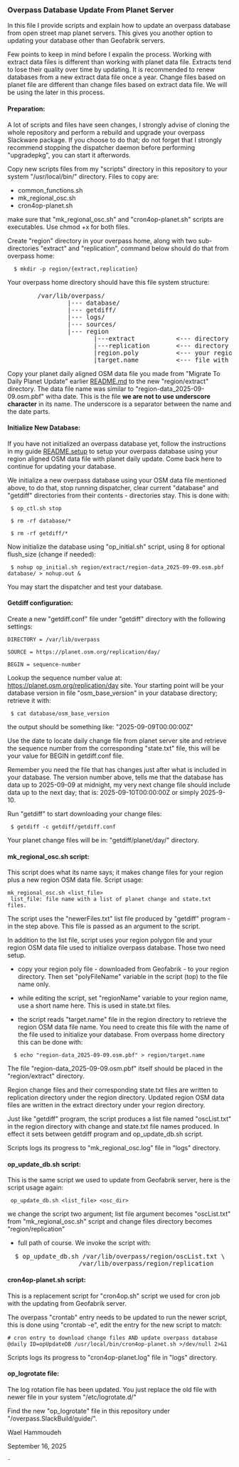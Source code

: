 
### Overpass Database Update From Planet Server

In this file I provide scripts and explain how to update an overpass database from
open street map planet servers. This gives you another option to updating your
database other than Geofabrik servers.

Few points to keep in mind before I expalin the process. Working with extract data
files is different than working with planet data file. Extracts tend to lose their
quality over time by updating. It is recommended to renew databases from a new
extract data file once a year. Change files based on planet file are different than
change files based on extract data file. We will be using the later in this process.

#### Preparation:

A lot of scripts and files have seen changes, I strongly advise of cloning the whole
repository and perform a rebuild and upgrade your overpass Slackware package.
If you choose to do that; do not forget that I strongly recommend stopping the
dispatcher daemon before performing "upgradepkg", you can start it afterwords.

Copy new scripts files from my "scripts" directory in this repository to your system
"/usr/local/bin/" directory. Files to copy are:

  - common_functions.sh
  - mk_regional_osc.sh
  - cron4op-planet.sh

make sure that "mk_regional_osc.sh" and "cron4op-planet.sh" scripts are executables.
Use chmod +x for both files.

Create "region" directory in your overpass home, along with two sub-directories
"extract" and "replication", command below should do that from overpass home:
```
  $ mkdir -p region/{extract,replication}
```

Your overpass home directory should have this file system structure:

<pre>
        /var/lib/overpass/
                |--- database/
                |--- getdiff/
                |--- logs/
                |--- sources/
                |--- region
                       |---extract           <--- directory for updated OSM extract files
                       |---replication       <--- directory for new region Change files
                       |region.poly          <--- your region poly file
                       |target.name          <--- file with OSM data file name
</pre>

Copy your planet daily aligned OSM data file you made from "Migrate To Daily Planet
Update" earlier [README.md](README.md) to the new
"region/extract" directory. The data file name was similar to "region-data_2025-09-09.osm.pbf"
witha date. This is the file **we are not to use underscore character** in its name. The
underscore is a separator between the name and the date parts.

#### Initialize New Database:

If you have not initialized an overpass database yet, follow the instructions in my
guide [README.setup](https://github.com/waelhammoudeh/overpass-4-slackware/blob/master/overpass.SlackBuild/guide/README.setup)
to setup your overpass database using your region aligned OSM data file with planet daily update.
Come back here to continue for updating your database.

We initialize a new overpass database using your OSM data file mentioned above, to
do that, stop running dispatcher, clear current "database" and "getdiff" directories
from their contents - directories stay. This is done with:

```
 $ op_ctl.sh stop

 $ rm -rf database/*

 $ rm -rf getdiff/*
```

Now initialize the database using "op_initial.sh" script,  using 8 for optional
flush_size (change if needed):

```
 $ nohup op_initial.sh region/extract/region-data_2025-09-09.osm.pbf database/ > nohup.out &
```

You may start the dispatcher and test your database.

#### Getdiff configuration:

Create a new "getdiff.conf" file under "getdiff" directory with the following settings:

```
DIRECTORY = /var/lib/overpass

SOURCE = https://planet.osm.org/replication/day/

BEGIN = sequence-number
```

Lookup the sequence number value at: https://planet.osm.org/replication/day site.
Your starting point will be your database version in file "osm_base_version" in your
database directory; retrieve it with:
```
 $ cat database/osm_base_version
```

the output should be something like: "2025-09-09T00:00:00Z"

Use the date to locate daily change file from planet server site and retrieve the
sequence number from the corresponding "state.txt" file, this will be your value
for BEGIN in getdiff.conf file.

Remember you need the file that has changes just after what is included in your
database. The version number above, tells me that the database has data up to
2025-09-09 at midnight, my very next change file should include data up to the
next day; that is: 2025-09-10T00:00:00Z or simply 2025-9-10.

Run "getdiff" to start downloading your change files:
```
 $ getdiff -c getdiff/getdiff.conf
```

Your planet change files will be in: "getdiff/planet/day/" directory.

#### mk_regional_osc.sh script:

This script does what its name says; it makes change files for your region plus a
new region OSM data file. Script usage:

```
mk_regional_osc.sh <list_file>
 list_file: file name with a list of planet change and state.txt files.
```

The script uses the "newerFiles.txt" list file produced by "getdiff" program - in
the step above. This file is passed as an argument to the script.

In addition to the list file, script uses your region polygon file and your region
OSM data file used to initialize overpass database. Those two need setup.

 - copy your region poly file - downloaded from Geofabrik - to your region directory.
 Then set "polyFileName" variable in the script (top) to the file name only.

 - while editing the script, set "regionName" variable to your region name, use
 a short name here. This is used in state.txt files.

 - the script reads "target.name" file in the region directory to retrieve the region
 OSM data file name. You need to create this file with the name of the file used to
 initialize your database. From overpass home directory this can be done with:

 ```
   $ echo "region-data_2025-09-09.osm.pbf" > region/target.name
```

The file "region-data_2025-09-09.osm.pbf" itself should be placed in the "region/extract"
directory.

Region change files and their corresponding state.txt files are written to replication
directory under the region directory. Updated region OSM data files are written in
the extract directory under your region directory.

Just like "getdiff" program, the script produces a list file named "oscList.txt" in
the region directory with change and state.txt file names produced. In effect it
sets between getdiff program and op_update_db.sh script.

Scripts logs its progress to "mk_regional_osc.log" file in "logs" directory.

#### op_update_db.sh script:

This is the same script we used to update from Geofabrik server, here is the script
usage again:
```
 op_update_db.sh <list_file> <osc_dir>
```

we change the script two argument; list file argument becomes "oscList.txt" from
"mk_regional_osc.sh" script and change files directory becomes "region/replication"
- full path of course. We invoke the script with:

<pre>
  $ op_update_db.sh /var/lib/overpass/region/oscList.txt \
                   /var/lib/overpass/region/replication
</pre>

#### cron4op-planet.sh script:

This is a replacement script for "cron4op.sh" script we used for cron job with the
updating from Geofabrik server.

The overpass "crontab" entry needs to be updated to run the newer script, this is
done using "crontab -e", edit the entry for the new script to match:

```
# cron entry to download change files AND update overpass database
@daily ID=opUpdateDB /usr/local/bin/cron4op-planet.sh >/dev/null 2>&1
```

Scripts logs its progress to "cron4op-planet.log" file in "logs" directory.

#### op_logrotate file:

The log rotation file has been updated. You just replace the old file with newer
file in your system "/etc/logrotate.d/"

Find the new "op_logrotate" file in this repository under "/overpass.SlackBuild/guide/".

Wael Hammoudeh

September 16, 2025

    -
